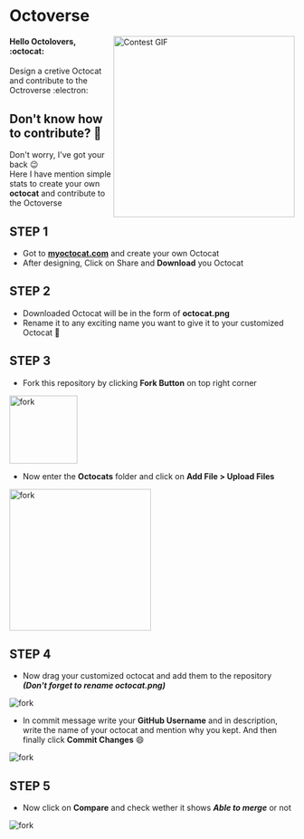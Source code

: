 # Octoverse
<img align="right" alt="Contest GIF" width=320 src="https://octodex.github.com/images/jetpacktocat.png" />

#### Hello Octolovers, :octocat: <br>
Design a cretive Octocat and contribute to the Octroverse :electron:

## Don't know how to contribute? 📝
Don't worry, I've got your back :wink: <br>
Here I have mention simple stats to create your own **octocat** and contribute to the Octoverse

## STEP 1
- Got to **[myoctocat.com](https://myoctocat.com/)** and create your own Octocat 
- After designing, Click on Share and **Download** you Octocat

## STEP 2
- Downloaded Octocat will be in the form of **octocat.png**
- Rename it to any exciting name you want to give it to your customized Octocat :star_struck:

## STEP 3 
- Fork this repository by clicking **Fork Button** on top right corner
<img align="center" alt="fork" width=120 src="https://github.com/rudrabarad/Octoverse/blob/master/Assets/fork.PNG" />

- Now enter the **Octocats** folder and click on **Add File > Upload Files**
<img align="center" alt="fork" width=250 src="https://github.com/rudrabarad/Octoverse/blob/master/Assets/add.PNG" />


## STEP 4
- Now drag your customized octocat and add them to the repository ***(Don't forget to rename **octocat.png**)***
<img align="center" alt="fork" src="https://github.com/rudrabarad/Octoverse/blob/master/Assets/upload.PNG" />

- In commit message write your **GitHub Username** and in description, write the name of your octocat and mention why you kept. And then finally click **Commit Changes** :smile:
<img align="center" alt="fork" src="https://github.com/rudrabarad/Octoverse/blob/master/Assets/commit.PNG" />

## STEP 5 
- Now click on **Compare** and check wether it shows ***Able to merge*** or not
<img align="center" alt="fork" src="https://github.com/rudrabarad/Octoverse/blob/master/Assets/compare.PNG"/>


